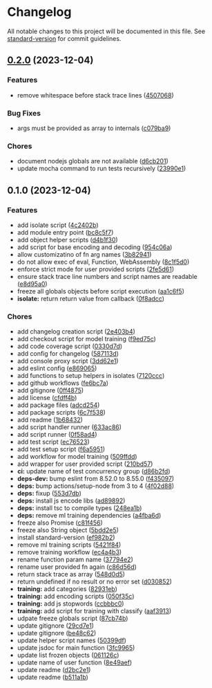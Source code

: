# Changelog

All notable changes to this project will be documented in this file. See [standard-version](https://github.com/conventional-changelog/standard-version) for commit guidelines.

## [0.2.0](https://github.com/discue/somewhat-secure-insecure-fn-executor/compare/v0.1.0...v0.2.0) (2023-12-04)


### Features

* remove whitespace before stack trace lines ([4507068](https://github.com/discue/somewhat-secure-insecure-fn-executor/commit/4507068fa34bc09e956b9402dfad2331474f0271))


### Bug Fixes

* args must be provided as array to internals ([c079ba9](https://github.com/discue/somewhat-secure-insecure-fn-executor/commit/c079ba9dd0fe14716f860c7b3119a0ed7d0c3e84))


### Chores

* document nodejs globals are not available ([d6cb201](https://github.com/discue/somewhat-secure-insecure-fn-executor/commit/d6cb201e80a56c64b2d97f30cf56414c9583eb75))
* update mocha command to run tests recursively ([23990e1](https://github.com/discue/somewhat-secure-insecure-fn-executor/commit/23990e1dc171c3df5e75489ece39b3ab471b303a))

## 0.1.0 (2023-12-04)


### Features

* add isolate script ([4c2402b](https://github.com/discue/somewhat-secure-insecure-fn-executor/commit/4c2402b9168ff8131b4602e853b9d30d0b97aa3d))
* add module entry point ([bc8c5f7](https://github.com/discue/somewhat-secure-insecure-fn-executor/commit/bc8c5f7981d2374364ae7ec29294452e076b810b))
* add object helper scripts ([d4b1f30](https://github.com/discue/somewhat-secure-insecure-fn-executor/commit/d4b1f309157b01538f8825da9fb2f8609679dd28))
* add script for base encoding and decoding ([954c06a](https://github.com/discue/somewhat-secure-insecure-fn-executor/commit/954c06ada17b78cfa3ea13fa31be36c50388d0b3))
* allow customizatino of fn arg names ([3b82941](https://github.com/discue/somewhat-secure-insecure-fn-executor/commit/3b82941ea99d3896f5a053bc226cc4f87c177218))
* do not allow exec of eval, Function, WebAssembly ([8c1f5d0](https://github.com/discue/somewhat-secure-insecure-fn-executor/commit/8c1f5d0e4f46307ad3b691efe1f3b0832cf2d80f))
* enforce strict mode for user provided scripts ([2fe5d61](https://github.com/discue/somewhat-secure-insecure-fn-executor/commit/2fe5d61dd23cc0037a55ecd1f949d9f9b8c8c05c))
* ensure stack trace line numbers and script names are readable ([e8d95a0](https://github.com/discue/somewhat-secure-insecure-fn-executor/commit/e8d95a09fcf8cdc72b1c3833889321bc0801382f))
* freeze all globals objects before script execution ([aa1c6f5](https://github.com/discue/somewhat-secure-insecure-fn-executor/commit/aa1c6f52da737a8883ef1e522cc5511384bd432d))
* **isolate:** return return value from callback ([0f8adcc](https://github.com/discue/somewhat-secure-insecure-fn-executor/commit/0f8adcc827ba63774e7ce9cd8b83d38ecb3002de))


### Chores

* add changelog creation script ([2e403b4](https://github.com/discue/somewhat-secure-insecure-fn-executor/commit/2e403b44203202f20d654680ebf57a90fa080b0c))
* add checkout script for model training ([f9ed75c](https://github.com/discue/somewhat-secure-insecure-fn-executor/commit/f9ed75c729404897a1e2957548e3d343d0013206))
* add code coverage script ([0330d7d](https://github.com/discue/somewhat-secure-insecure-fn-executor/commit/0330d7df58f4b4bfb0b3c5db9057d9d4fb2f8b47))
* add config for changelog ([587113d](https://github.com/discue/somewhat-secure-insecure-fn-executor/commit/587113d0846f63c9062d9c618ea32cc6169970e0))
* add console proxy script ([3dd62e1](https://github.com/discue/somewhat-secure-insecure-fn-executor/commit/3dd62e10b3fc4b7197e294a57b77161fb430c330))
* add eslint config ([e869065](https://github.com/discue/somewhat-secure-insecure-fn-executor/commit/e86906561023854ccb99f3ac8056fc6ce279f346))
* add functions to setup helpers in isolates ([7120ccc](https://github.com/discue/somewhat-secure-insecure-fn-executor/commit/7120ccce4c46c00fbfd34b902d74add77241c1be))
* add github workflows ([fe6bc7a](https://github.com/discue/somewhat-secure-insecure-fn-executor/commit/fe6bc7a8f04dea958361e12e50876cbb05ffc51f))
* add gitignore ([0ff4875](https://github.com/discue/somewhat-secure-insecure-fn-executor/commit/0ff487507cc9bdc3f391fddaaaaca9bf520237e0))
* add license ([cfdff4b](https://github.com/discue/somewhat-secure-insecure-fn-executor/commit/cfdff4bc915589598776566cbd02decb8a6d4e37))
* add package files ([adcd254](https://github.com/discue/somewhat-secure-insecure-fn-executor/commit/adcd254df02859bd35b4cde993e2c3f28c045448))
* add package scripts ([6c7f538](https://github.com/discue/somewhat-secure-insecure-fn-executor/commit/6c7f538226825267553bb950e4d008f94756dfc6))
* add readme ([1b68432](https://github.com/discue/somewhat-secure-insecure-fn-executor/commit/1b6843204d0a328213c4897c92087c639403415d))
* add script handler runner ([633ac86](https://github.com/discue/somewhat-secure-insecure-fn-executor/commit/633ac8654d66ef82d0f29655d22d10a35447820c))
* add script runner ([0f58ad4](https://github.com/discue/somewhat-secure-insecure-fn-executor/commit/0f58ad48ca90ba683a91a632b649e3e6702073c6))
* add test script ([ec76523](https://github.com/discue/somewhat-secure-insecure-fn-executor/commit/ec76523eae4ef01f5c1669bf9509a1258964682a))
* add test setup script ([f6a5951](https://github.com/discue/somewhat-secure-insecure-fn-executor/commit/f6a5951cf72ce81e5efa5ebca79c2c80987ed296))
* add workflow for model training ([509ffdd](https://github.com/discue/somewhat-secure-insecure-fn-executor/commit/509ffdde44f87a327dd12bc70d88d83e7fe40662))
* add wrapper for user provided script ([210bd57](https://github.com/discue/somewhat-secure-insecure-fn-executor/commit/210bd5708d43e28d1b37aa1917a707eb551e34d2))
* **ci:** update name of test concurrency group ([d86b2fd](https://github.com/discue/somewhat-secure-insecure-fn-executor/commit/d86b2fd205ea611eb0ea9fa47b6b3ee6e6e36bd0))
* **deps-dev:** bump eslint from 8.52.0 to 8.55.0 ([f435097](https://github.com/discue/somewhat-secure-insecure-fn-executor/commit/f4350976e8370829ad6ba89e6c239ad297c3f736))
* **deps:** bump actions/setup-node from 3 to 4 ([4f02d88](https://github.com/discue/somewhat-secure-insecure-fn-executor/commit/4f02d88dc3f471cd094d73083b29ab27456c6391))
* **deps:** fixup ([553d7db](https://github.com/discue/somewhat-secure-insecure-fn-executor/commit/553d7db492ad7ff6fe4bb94aacd7b64f0d2a625d))
* **deps:** install js encode libs ([ad89892](https://github.com/discue/somewhat-secure-insecure-fn-executor/commit/ad89892340d3d4134cda7b26d5c05c06225edac3))
* **deps:** install tsc to compile types ([248ea1b](https://github.com/discue/somewhat-secure-insecure-fn-executor/commit/248ea1be2bb64d5a08cb542de7af4fb59770fc6d))
* **deps:** remove ml training dependencies ([a4fba6d](https://github.com/discue/somewhat-secure-insecure-fn-executor/commit/a4fba6df0f2f69862d4add78ff55706d87477837))
* freeze also Promise ([c81f456](https://github.com/discue/somewhat-secure-insecure-fn-executor/commit/c81f456813e179d611be0ba36baac021d836996c))
* freeze also String object ([5bdd2e5](https://github.com/discue/somewhat-secure-insecure-fn-executor/commit/5bdd2e58017d64bcc5348715272cf888befb164d))
* install standard-version ([ef982b2](https://github.com/discue/somewhat-secure-insecure-fn-executor/commit/ef982b24dd45172fc989e602ad984b568b090d23))
* remove ml training scripts ([5421f84](https://github.com/discue/somewhat-secure-insecure-fn-executor/commit/5421f84006409ad7eba1457a2d46ff949112d8e3))
* remove training workflow ([ec4a4b3](https://github.com/discue/somewhat-secure-insecure-fn-executor/commit/ec4a4b35e631d93ecbb640a243f82cc15f53f73d))
* rename function param name ([37794e2](https://github.com/discue/somewhat-secure-insecure-fn-executor/commit/37794e2779106e68c1af29e3f7b362a4522d40c5))
* rename user provided fn again ([c86d56d](https://github.com/discue/somewhat-secure-insecure-fn-executor/commit/c86d56dbebca1b3623275ba499a991391f282912))
* return stack trace as array ([548d0d5](https://github.com/discue/somewhat-secure-insecure-fn-executor/commit/548d0d509264f0e1ce1fe2e8024f4422ed27ac48))
* return undefined if no result or no error set ([d030852](https://github.com/discue/somewhat-secure-insecure-fn-executor/commit/d03085213d4f31e3a0602ddc93a45ec7c48b35db))
* **training:** add categories ([82931eb](https://github.com/discue/somewhat-secure-insecure-fn-executor/commit/82931eb359d0562204ec590a2acfce29a45679bf))
* **training:** add encoding scripts ([050f35c](https://github.com/discue/somewhat-secure-insecure-fn-executor/commit/050f35ceba99858cfe42c2482e8bb23add96af23))
* **training:** add js stopwords ([ccbbbc0](https://github.com/discue/somewhat-secure-insecure-fn-executor/commit/ccbbbc038e86c3b6329601cce1ebe83c11f736a1))
* **training:** add script for training with classify ([aaf3913](https://github.com/discue/somewhat-secure-insecure-fn-executor/commit/aaf3913144fed726fb5715eab2fafcdb1a5be20a))
* udpate freeze globals script ([87cb74b](https://github.com/discue/somewhat-secure-insecure-fn-executor/commit/87cb74be364c4b2183ea88a4d394b9ad174991a5))
* update gitignore ([29cd7e1](https://github.com/discue/somewhat-secure-insecure-fn-executor/commit/29cd7e11f054b85613a18ec40672c1e579649cf6))
* update gitignore ([be48c62](https://github.com/discue/somewhat-secure-insecure-fn-executor/commit/be48c6268df49ea4f3eac693dfbb1b17c67d497d))
* update helper script names ([50399df](https://github.com/discue/somewhat-secure-insecure-fn-executor/commit/50399df82aae086ab383bcd780473d964f80acd6))
* update jsdoc for main function ([3fc9965](https://github.com/discue/somewhat-secure-insecure-fn-executor/commit/3fc996564b7f05f06d8932b97b8ffee14337bc79))
* update list frozen objects ([061126c](https://github.com/discue/somewhat-secure-insecure-fn-executor/commit/061126c8d6d36a932f6ab3a4b2d140a3cd14c83d))
* update name of user function ([8e49aef](https://github.com/discue/somewhat-secure-insecure-fn-executor/commit/8e49aef6428626f46c7bf0d303212bf600f63132))
* update readme ([d2bc2e1](https://github.com/discue/somewhat-secure-insecure-fn-executor/commit/d2bc2e114cbe8e31d7a1c0a917f79f1540fe7ed3))
* update readme ([b511a1b](https://github.com/discue/somewhat-secure-insecure-fn-executor/commit/b511a1b246a19975c90556e4e3992153d7bf84af))
